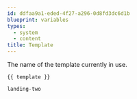 ```yaml
---
id: ddfaa9a1-eded-4f27-a296-0d8fd3dc6d1b
blueprint: variables
types:
  - system
  - content
title: Template
---
```

The name of the template currently in use.

```
{{ template }}
```

``` .language-output
landing-two
```
